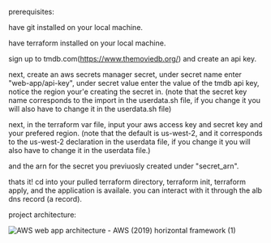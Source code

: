 prerequisites:

have git installed on your local machine.

have terraform installed on your local machine.

sign up to tmdb.com(https://www.themoviedb.org/) and create an api key.

next, create an aws secrets manager secret, under secret name enter "web-app/api-key", under secret value enter the value of the tmdb api key, notice the region your'e creating the secret in. (note that the secret key name corresponds to the import in the userdata.sh file, if you change it you will also have to change it in the userdata.sh file) 


next, in the terraform var file, input your aws access key and secret key and your prefered region.
(note that the default is us-west-2, and it corresponds to the us-west-2 declaration in the userdata file, if you change it you will also have to change it in the userdata file.)


and the arn for the secret you previuosly created under "secret_arn".

thats it! 
cd into your pulled terraform directory, 
terraform init,
terraform apply,
and the application is availale.
you can interact with it through the alb dns record (a record).

project architecture:


![AWS web app architecture  - AWS (2019) horizontal framework (1)](https://user-images.githubusercontent.com/110596448/198708202-e63ae2cd-8fdf-41f4-aff8-1c377c436d94.png)
